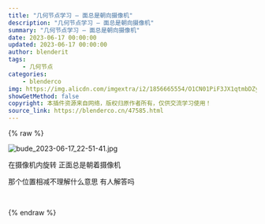 ```yaml
---
title: "几何节点学习 – 面总是朝向摄像机"
description: "几何节点学习 – 面总是朝向摄像机"
summary: "几何节点学习 – 面总是朝向摄像机"
date: 2023-06-17 00:00:00
updated: 2023-06-17 00:00:00
author: blenderit
tags: 
    - 几何节点
categories:
    - blenderco
img: https://img.alicdn.com/imgextra/i2/1856665554/O1CN01PiF3JX1qtmbDZyCpt_!!1856665554.jpg
showGetMethod: false
copyright: 本插件资源来自网络，版权归原作者所有，仅供交流学习使用！
source_link: https://blenderco.cn/47585.html
---
```


{% raw %}
<p><img src="https://img.alicdn.com/imgextra/i2/1856665554/O1CN01PiF3JX1qtmbDZyCpt_!!1856665554.jpg" alt="bude_2023-06-17_22-51-41.jpg"></p><p>在摄像机内旋转 正面总是朝着摄像机</p><p>那个位置相减不理解什么意思 有人解答吗</p><p> </p>
<div style="display: none">blenderco</div>
{% endraw %}